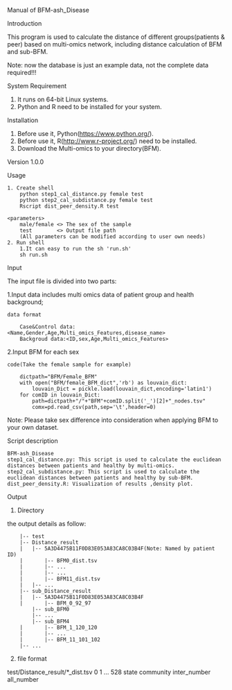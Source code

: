 Manual of BFM-ash_Disease

Introduction

This program is used to calculate the distance of different groups(patients & peer) based on multi-omics network, including distance calculation of BFM and sub-BFM. 

Note: now the database is just an example data, not the complete data required!!!


System Requirement
1. It runs on 64-bit Linux systems. 
2. Python and R need to be installed for your system. 

Installation

1. Before use it, Python(https://www.python.org/). 
2. Before use it, R(http://www.r-project.org/) need to be installed.  
3. Download the Multi-omics to your directory(BFM). 

Version 1.0.0

Usage

	1. Create shell
		python step1_cal_distance.py female test
		python step2_cal_subdistance.py female test
		Rscript dist_peer_density.R test
		
	<parameters>
		male/female <> The sex of the sample 
		test		<> Output file path 
		(All parameters can be modified according to user own needs)
	2. Run shell
		1.It can easy to run the sh 'run.sh'
		sh run.sh


Input

The input file is divided into two parts:

1.Input data includes multi omics data of patient group and health background;

	data format
	
		Case&Control data:<Name,Gender,Age,Multi_omics_Features,disease_name>
		Backgroud data:<ID,sex,Age,Multi_omics_Features>
	
	
2.Input BFM for each sex
		
	code(Take the female sample for example)
	
		dictpath="BFM/Female_BFM"
		with open("BFM/female_BFM_dict",'rb') as louvain_dict:
			louvain_Dict = pickle.load(louvain_dict,encoding='latin1')
		for comID in louvain_Dict:
			path=dictpath+"/"+"BFM"+comID.split('_')[2]+"_nodes.tsv"
			comx=pd.read_csv(path,sep='\t',header=0)
			
		
Note:
	Please take sex difference into consideration when applying BFM to your own dataset.


Script description

	BFM-ash_Disease
	step1_cal_distance.py: This script is used to calculate the euclidean distances between patients and healthy by multi-omics.
	step2_cal_subdistance.py: This script is used to calculate the euclidean distances between patients and healthy by sub-BFM.
	dist_peer_density.R: Visualization of results ,density plot.

Output

1. Directory

the output details as follow:

        |-- test
        |-- Distance_result
        |   |-- 5A3D4475B11F0D83E053A83CA8C03B4F(Note: Named by patient ID)
        |   	|-- BFM0_dist.tsv
        |   	|-- ...
        |   	|-- ...
        |   	|-- BFM11_dist.tsv
        |   |-- ...
        |-- sub_Distance_result
        |   |-- 5A3D4475B11F0D83E053A83CA8C03B4F
        |   	|-- BFM_0_92_97
			|-- sub_BFM0
			|-- ...
			|-- sub_BFM4
        |   	|-- BFM_1_120_120
        |   	|-- ...
        |   	|-- BFM_11_101_102
		|-- ...
        

2. file format

test/Distance_result/*_dist.tsv
	0	1 ... 528	state	community	inter_number	all_number


